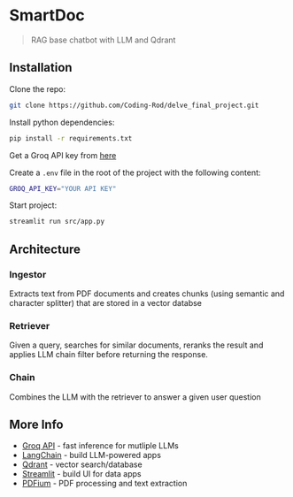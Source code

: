 # SmartDoc

> RAG base chatbot with LLM and Qdrant

## Installation

Clone the repo:

```sh
git clone https://github.com/Coding-Rod/delve_final_project.git
```

Install python dependencies:

```sh
pip install -r requirements.txt
```

Get a Groq API key from [here](https://groq.com/)

Create a `.env` file in the root of the project with the following content:

```sh
GROQ_API_KEY="YOUR API KEY"
```

Start project:

```sh
streamlit run src/app.py
```

## Architecture

<!-- TODO: Add architecture diagram -->

### Ingestor

Extracts text from PDF documents and creates chunks (using semantic and character splitter) that are stored in a vector databse

### Retriever

Given a query, searches for similar documents, reranks the result and applies LLM chain filter before returning the response.

### Chain

Combines the LLM with the retriever to answer a given user question

## More Info

- [Groq API](https://groq.com/) - fast inference for mutliple LLMs
- [LangChain](https://www.langchain.com/) - build LLM-powered apps
- [Qdrant](https://qdrant.tech/) - vector search/database
- [Streamlit](https://streamlit.io/) - build UI for data apps
- [PDFium](https://pdfium.googlesource.com/pdfium/) - PDF processing and text extraction
